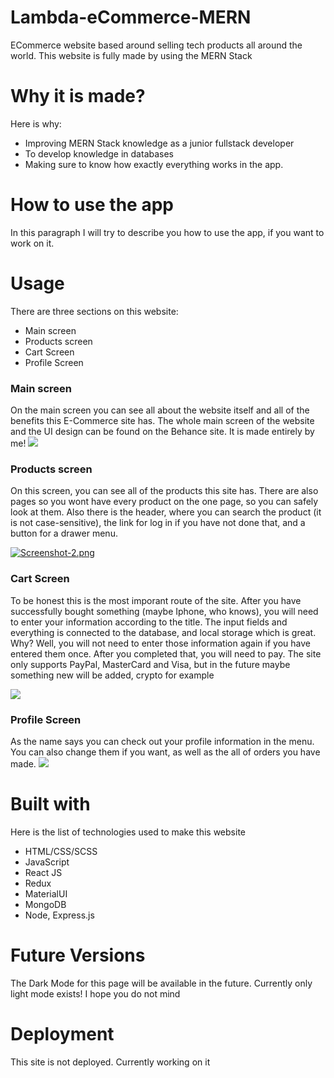 # Lambda-eCommerce-MERN
ECommerce website based around selling tech products all around the world. This website is fully made by using the MERN Stack

# Why it is made?

Here is why: 
* Improving MERN Stack knowledge as a junior fullstack developer
* To develop knowledge in databases
* Making sure to know how exactly everything works in the app.

# How to use the app
In this paragraph I will try to describe you how to use the app, if you want to work on it.

# Usage

There are three sections on this website:
* Main screen
* Products screen
* Cart Screen
* Profile Screen

### Main screen 

On the main screen you can see all about the website itself and all of the benefits this E-Commerce site has. The whole main screen of the website and the UI design can be found on the Behance site. It is made entirely by me!
![](https://media.giphy.com/media/potZ0TKNvd2OrwTyaV/giphy.gif)


### Products screen
On this screen, you can see all of the products this site has. There are also pages so you wont have every product on the one page, so you can safely look at them. Also there is the header, where you can search the product (it is not case-sensitive), the link for log in if you have not done that, and a button for a drawer menu.

[![Screenshot-2.png](https://i.postimg.cc/rmX1tYz9/Screenshot-2.png)](https://postimg.cc/kVs60sQV)


### Cart Screen
To be honest this is the most imporant route of the site. After you have successfully bought something (maybe Iphone, who knows), you will need to enter your information according to the title. The input fields and everything is connected to the database, and local storage which is great. Why? Well, you will not need to enter those information again if you have entered them once. After you completed that, you will need to pay. The site only supports PayPal, MasterCard and Visa, but in the future maybe something new will be added, crypto for example

![](https://media.giphy.com/media/8gbmKt9xBD3z3FCH0d/giphy.gif)

### Profile Screen
As the name says you can check out your profile information in the menu. You can also change them if you want, as well as the all of orders you have made.
![](https://media.giphy.com/media/iIKaPybfBsjUu10JBD/giphy.gif)


# Built with

Here is the list of technologies used to make this website

* HTML/CSS/SCSS
* JavaScript
* React JS
* Redux
* MaterialUI
* MongoDB
* Node, Express.js

# Future Versions

The Dark Mode for this page will be available in the future. Currently only light mode exists! I hope you do not mind

# Deployment

This site is not deployed. Currently working on it
